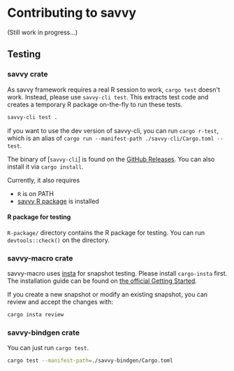 Contributing to savvy
=====================

(Still work in progress...)

## Testing

### savvy crate

As savvy framework requires a real R session to work, `cargo test` doesn't work.
Instead, please use `savvy-cli test`. This extracts test code and creates a
temporary R package on-the-fly to run these tests.

```sh
savvy-cli test .
```

if you want to use the dev version of savvy-cli, you can run `cargo r-test`,
which is an alias of `cargo run --manifest-path ./savvy-cli/Cargo.toml -- test`.

The binary of [`savvy-cli`] is found on the [GitHub Releases][release]. You can
also install it via `cargo install`.

[release]: https://github.com/yutannihilation/savvy/releases

Currently, it also requires

* `R` is on PATH
* [savvy R package][R-pkg] is installed

[R-pkg]: [`savvy-cli`][release]

#### R package for testing

`R-package/` directory contains the R package for testing. You can run
`devtools::check()` on the directory.

### savvy-macro crate

savvy-macro uses [insta](https://insta.rs/) for snapshot testing. Please install
`cargo-insta` first. The installation guide can be found on [the official
Getting Started][insta-install].

[insta-install]: https://insta.rs/docs/quickstart/

If you create a new snapshot or modify an existing snapshot, you can review and
accept the changes with:

```sh
cargo insta review
```

### savvy-bindgen crate

You can just run `cargo test`.

```sh
cargo test --manifest-path=./savvy-bindgen/Cargo.toml
```
